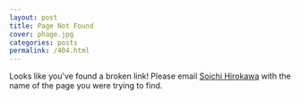 ```yaml
---
layout: post
title: Page Not Found
cover: phage.jpg
categories: posts
permalink: /404.html
---
```



Looks like you've found a broken link! Please email <a href="mailto:shirokaw@caltech.edu?subject=[Bi1] Broken Link">Soichi Hirokawa</a> with the name of the page you were trying to find.
